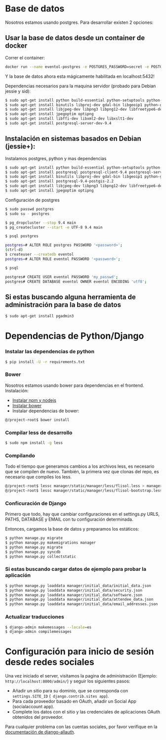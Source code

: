# Base de datos

Nosotros estamos usando postgres. Para desarrollar existen 2 opciones:

## Usar la base de datos desde un container de docker

Correr el container:

```sh
docker run --name eventol-postgres -e POSTGRES_PASSWORD=secret -e POSTGRES_USER=eventol -e POSTGRES_DB=eventol -p 5432:5432 -d postgres
```
Y la base de datos ahora esta mágicamente habilitada en localhost:5432!

Dependencias necesarios para la maquina servidor (probado para Debian jessie y sid):

```sh
$ sudo apt-get install python build-essential python-setuptools python-dev python-pip
$ sudo apt-get install binutils libproj-dev gdal-bin libgeoip1 python-gdal
$ sudo apt-get install libjpeg-dev libpng3 libpng12-dev libfreetype6-dev zlib1g-dev
$ sudo apt-get install jpegoptim optipng
$ sudo apt-get install libffi-dev libxml2-dev libxslt1-dev
$ sudo apt-get install postgresql-server-dev-9.4
```

## Instalación en sistemas basados en Debian (jessie+):

Instalamos postgres, python y mas dependencias
```sh
$ sudo apt-get install python build-essential python-setuptools python-dev python-pip
$ sudo apt-get install postgresql postgresql-client-9.4 postgresql-server-dev-9.4 
$ sudo apt-get install binutils libproj-dev gdal-bin libgeoip1 python-gdal
$ sudo apt-get install postgresql-9.4-postgis-2.2
$ sudo apt-get install libjpeg-dev libpng3 libpng12-dev libfreetype6-dev zlib1g-dev
$ sudo apt-get install jpegoptim optipng
```

Configuración de postgres
```sh
$ sudo passwd postgres
$ sudo su - postgres

$ pg_dropcluster --stop 9.4 main
$ pg_createcluster --start -e UTF-8 9.4 main

$ psql postgres

postgres=# ALTER ROLE postgres PASSWORD '<password>';
(ctrl-d)
$ createuser --createdb eventol
postgres=# ALTER ROLE eventol PASSWORD '<password>';

$ psql

postgres# CREATE USER eventol PASSWORD 'my_passwd';
postgres# CREATE DATABASE eventol OWNER eventol ENCODING 'utf8';
```

## Si estas buscando alguna herramienta de administración para la base de datos

```sh
$ sudo apt-get install pgadmin3
```

# Dependencias de Python/Django

### Instalar las dependencias de python

```sh
$ pip install -U -r requirements.txt
```

### Bower
Nosotros estamos usando bower para dependencias en el frontend. Instalación:

* [Instalar npm y nodejs](https://github.com/joyent/node/wiki/Installing-Node.js-via-package-manager)
* [Instalar bower](http://bower.io/#install-bower)
* Instalar dependencias de bower:

```sh
@/project-root$ bower install
```

### Compilar less de desarrollo

```sh
$ sudo npm install -g less

```

### Compilando

Todo el tiempo que generamos cambios a los archivos less, es necesario que se compilen de nuevo.
También, la primera vez que clonas del repo, es necesario que compiles los less.

```sh
@/project-root$ lessc manager/static/manager/less/flisol.less > manager/static/manager/css/flisol.css
@/project-root$ lessc manager/static/manager/less/flisol-bootstrap.less > manager/static/manager/css/flisol-bootstrap.css
```

### Conficuración de Django

Primero que todo, hay que cambiar configuraciones en el settings.py URLS, PATHS, DATABASE y EMAIL con tu configuración determinada.

Entonces, cargamos la base de datos y preparamos los estáticos:

```sh
$ python manage.py migrate
$ python manage.py makemigrations manager
$ python manage.py migrate
$ python manage.py syncdb
$ python manage.py collectstatic
```

### Si estas buscando cargar datos de ejemplo para probar la aplicación

```sh
$ python manage.py loaddata manager/initial_data/initial_data.json
$ python manage.py loaddata manager/initial_data/security.json
$ python manage.py loaddata manager/initial_data/software.json
$ python manage.py loaddata manager/initial_data/attendee_data.json
$ python manage.py loaddata manager/initial_data/email_addresses.json
```

### Actualizar traducciones

```sh
$ django-admin makemessages --locale=es
$ django-admin compilemessages
```

# Configuración para inicio de sesión desde redes sociales

Una vez iniciado el server, visitamos la pagina de administración (Ejemplo: `http://localhost:8000/admin/`) y seguir los siguientes pasos:

* Añadir un sitio para su dominio, que se corresponda con `settings.SITE_ID` (` django.contrib.sites app`).
* Para cada proveedor basado en OAuth, añadir un Social App (socialaccount app).
* Complete los datos con el sitio y las credenciales de aplicaciones OAuth obtenidos del proveedor.

Para cualquier problema con las cuentas sociales, por favor verifique en la [documentación de django-allauth](http://django-allauth.readthedocs.org).

